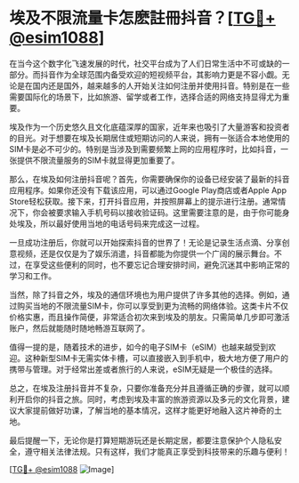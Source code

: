 # 埃及不限流量卡怎麽註冊抖音？[[TG💪+ @esim1088](https://t.me/s/esim1088)]

在当今这个数字化飞速发展的时代，社交平台成为了人们日常生活中不可或缺的一部分。而抖音作为全球范围内备受欢迎的短视频平台，其影响力更是不容小觑。无论是在国内还是国外，越来越多的人开始关注如何注册并使用抖音。特别是在一些需要国际化的场景下，比如旅游、留学或者工作，选择合适的网络支持显得尤为重要。

埃及作为一个历史悠久且文化底蕴深厚的国家，近年来也吸引了大量游客和投资者的目光。对于想要在埃及长期居住或短期访问的人来说，拥有一张适合本地使用的SIM卡是必不可少的。特别是当涉及到需要频繁上网的应用程序时，比如抖音，一张提供不限流量服务的SIM卡就显得更加重要了。

那么，在埃及如何注册抖音呢？首先，你需要确保你的设备已经安装了最新的抖音应用程序。如果你还没有下载该应用，可以通过Google Play商店或者Apple App Store轻松获取。接下来，打开抖音应用，并按照屏幕上的提示进行注册。通常情况下，你会被要求输入手机号码以接收验证码。这里需要注意的是，由于你可能身处埃及，所以最好使用当地的电话号码来完成这一过程。

一旦成功注册后，你就可以开始探索抖音的世界了！无论是记录生活点滴、分享创意视频，还是仅仅是为了娱乐消遣，抖音都能为你提供一个广阔的展示舞台。不过，在享受这些便利的同时，也不要忘记合理安排时间，避免沉迷其中影响正常的学习和工作。

当然，除了抖音之外，埃及的通信环境也为用户提供了许多其他的选择。例如，通过购买当地的不限流量SIM卡，你可以享受到更为流畅的网络体验。这类卡片不仅价格实惠，而且操作简便，非常适合初次来到埃及的朋友。只需简单几步即可激活账户，然后就能随时随地畅游互联网了。

值得一提的是，随着技术的进步，如今的电子SIM卡（eSIM）也越来越受到欢迎。这种新型SIM卡无需实体卡槽，可以直接嵌入到手机中，极大地方便了用户的携带与管理。对于经常出差或者旅行的人来说，eSIM无疑是一个极佳的选择。

总之，在埃及注册抖音并不复杂，只要你准备充分并且遵循正确的步骤，就可以顺利开启你的抖音之旅。同时，考虑到埃及丰富的旅游资源以及多元的文化背景，建议大家提前做好功课，了解当地的基本情况，这样才能更好地融入这片神奇的土地。

最后提醒一下，无论你是打算短期游玩还是长期定居，都要注意保护个人隐私安全，遵守相关法律法规。只有这样，我们才能真正享受到科技带来的乐趣与便利！

[[TG💪+ @esim1088](https://t.me/s/esim1088) ![Image](https://i.postimg.cc/4NQfJmqS/Snipaste-2025-05-13-00-14-12.png)]